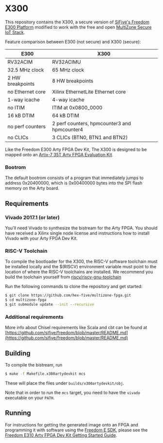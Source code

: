 # X300

This repository contains the X300, a secure version of [SiFive's Freedom E300
Platform](https://github.com/sifive/freedom/tree/3624efff1819e52cec30c72f9085158189f8b53f)
modified to work with the free and open [MultiZone Secure IoT Stack](https://github.com/hex-five/multizone-secure-iot-stack).

Feature comparison between E300 (not secure) and X300 (secure):

| E300             | X300                                         |
| ---------------- | -------------------------------------------- |
| RV32ACIM         | RV32ACIMU                                    |
| 32.5 MHz clock   | 65 MHz clock                                 |
| 2 HW breakpoints | 8 HW breakpoints                             |
| no Ethernet core | Xilinx EthernetLite Ethernet core            |
| 1-way icache     | 4-way icache                                 |
| no ITIM          | ITIM at 0x0800\_0000                         |
| 16 kB DTIM       | 64 kB DTIM                                   |
| no perf counters | 2 perf counters, hpmcounter3 and hpmcounter4 |
| no CLICs         | 3 CLICs (BTN0, BTN1 and BTN2)                |

Like the Freedom E300 Arty FPGA Dev Kit, The X300 is designed to be mapped onto an [Artix-7 35T Arty FPGA Evaluation Kit](https://www.xilinx.com/products/boards-and-kits/arty.html).


### Bootrom

The default bootrom consists of a program that immediately jumps to address
0x20400000, which is 0x00400000 bytes into the SPI flash memory on the Arty
board.

## Requirements

### Vivado 2017.1 (or later)

You'll need Vivado to synthesize the bistream for the Arty FPGA. You should
have received a Xilinx single node license and instructions how to install Vivado with
your Arty FPGA Dev Kit.

### RISC-V Toolchain

To compile the bootloader for the X300, the RISC-V software toolchain must be
installed locally and the $(RISCV) environment variable must point to the
location of where the RISC-V toolchains are installed. We recommend you build
the toolchain yourself from
[riscv/riscv-gnu-toolchain](https://github.com/riscv/riscv-gnu-toolchain/tree/411d1345507e5313c3575720f128be9e6c0ed941)

Run the following commands to clone the repository and get started:

```sh
$ git clone https://github.com/hex-five/multizone-fpga.git
$ cd multizone-fpga
$ git submodule update --init --recursive
```

### Additional requirements

More info about Chisel requirements like Scala and cbt can be found at [https://github.com/sifive/freedom/blob/master/README.md](https://github.com/sifive/freedom/blob/master/README.md)


## Building

To compile the bistream, run

```sh
$ make -f Makefile.x300artydevkit mcs
```

These will place the files under `builds/x300artydevkit/obj`.

Note that in order to run the `mcs` target, you need to have the `vivado`
executable on your `PATH`.

## Running

For instructions for getting the generated image onto an FPGA and programming
it with software using the [Freedom E
SDK](https://github.com/sifive/freedom-e-sdk), please see the [Freedom E310
Arty FPGA Dev Kit Getting Started
Guide](https://www.sifive.com/documentation/freedom-soc/freedom-e300-arty-fpga-dev-kit-getting-started-guide/).
